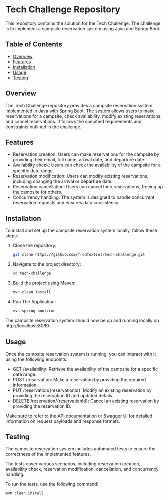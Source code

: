 # Tech Challenge Repository

This repository contains the solution for the Tech Challenge. The challenge is to implement a campsite reservation system using Java and Spring Boot.

## Table of Contents

- [Overview](#overview)
- [Features](#features)
- [Installation](#installation)
- [Usage](#usage)
- [Testing](#testing)

## Overview

The Tech Challenge repository provides a campsite reservation system implemented in Java with Spring Boot. The system allows users to make reservations for a campsite, check availability, modify existing reservations, and cancel reservations. It follows the specified requirements and constraints outlined in the challenge.

## Features

- Reservation creation: Users can make reservations for the campsite by providing their email, full name, arrival date, and departure date.
- Availability check: Users can check the availability of the campsite for a specific date range.
- Reservation modification: Users can modify existing reservations, including changing the arrival or departure date.
- Reservation cancellation: Users can cancel their reservations, freeing up the campsite for others.
- Concurrency handling: The system is designed to handle concurrent reservation requests and ensures data consistency.

## Installation

To install and set up the campsite reservation system locally, follow these steps:

1. Clone the repository:

   ```bash
   git clone https://github.com/fredfoxtrot/tech-challenge.git

2. Navigate to the project directory:

   ```bash
   cd tech-challenge

3. Build the project using Maven:

   ```bash
   mvn clean install

4. Run The Application:

   ```bash
   mvn spring-boot:run

The campsite reservation system should now be up and running locally on http://localhost:8080.

## Usage
Once the campsite reservation system is running, you can interact with it using the following endpoints:

- GET /availability: Retrieve the availability of the campsite for a specific date range.
- POST /reservation: Make a reservation by providing the required information.
- PUT /reservation/{reservationId}: Modify an existing reservation by providing the reservation ID and updated details.
- DELETE /reservation/{reservationId}: Cancel an existing reservation by providing the reservation ID.

Make sure to refer to the API documentation or Swagger UI for detailed information on request payloads and response formats.

## Testing
The campsite reservation system includes automated tests to ensure the correctness of the implemented features. 

The tests cover various scenarios, including reservation creation, availability check, reservation modification, cancellation, and concurrency handling.

To run the tests, use the following command:

   ```bash
   mvn clean install
